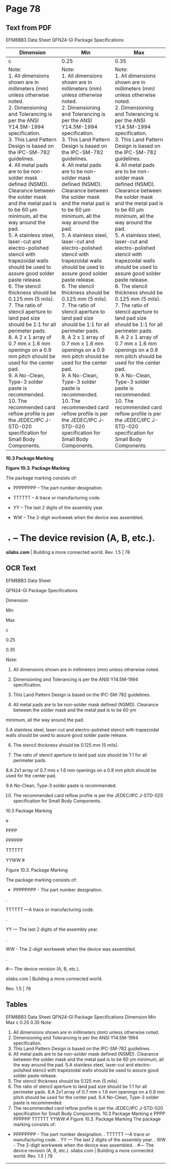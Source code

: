 # Page 78

## Text from PDF

EFM8BB3 Data Sheet
QFN24-GI Package Specifications

|Dimension|Min|Max|
|---|---|---|
|c|0.25|0.35|
|Note:<br>1. All dimensions shown are in millimeters (mm) unless otherwise noted.<br>2. Dimensioning and Tolerancing is per the ANSI Y14.5M-1994 specification.<br>3. This Land Pattern Design is based on the IPC-SM-782 guidelines.<br>4. All metal pads are to be non-solder mask defined (NSMD). Clearance between the solder mask and the metal pad is to be 60 µm<br>minimum, all the way around the pad.<br>5. A stainless steel, laser-cut and electro-polished stencil with trapezoidal walls should be used to assure good solder paste release.<br>6. The stencil thickness should be 0.125 mm (5 mils).<br>7. The ratio of stencil aperture to land pad size should be 1:1 for all perimeter pads.<br>8. A 2 x 1 array of 0.7 mm x 1.6 mm openings on a 0.9 mm pitch should be used for the center pad.<br>9. A No-Clean, Type-3 solder paste is recommended.<br>10. The recommended card reflow profile is per the JEDEC/IPC J-STD-020 specification for Small Body Components.|Note:<br>1. All dimensions shown are in millimeters (mm) unless otherwise noted.<br>2. Dimensioning and Tolerancing is per the ANSI Y14.5M-1994 specification.<br>3. This Land Pattern Design is based on the IPC-SM-782 guidelines.<br>4. All metal pads are to be non-solder mask defined (NSMD). Clearance between the solder mask and the metal pad is to be 60 µm<br>minimum, all the way around the pad.<br>5. A stainless steel, laser-cut and electro-polished stencil with trapezoidal walls should be used to assure good solder paste release.<br>6. The stencil thickness should be 0.125 mm (5 mils).<br>7. The ratio of stencil aperture to land pad size should be 1:1 for all perimeter pads.<br>8. A 2 x 1 array of 0.7 mm x 1.6 mm openings on a 0.9 mm pitch should be used for the center pad.<br>9. A No-Clean, Type-3 solder paste is recommended.<br>10. The recommended card reflow profile is per the JEDEC/IPC J-STD-020 specification for Small Body Components.|Note:<br>1. All dimensions shown are in millimeters (mm) unless otherwise noted.<br>2. Dimensioning and Tolerancing is per the ANSI Y14.5M-1994 specification.<br>3. This Land Pattern Design is based on the IPC-SM-782 guidelines.<br>4. All metal pads are to be non-solder mask defined (NSMD). Clearance between the solder mask and the metal pad is to be 60 µm<br>minimum, all the way around the pad.<br>5. A stainless steel, laser-cut and electro-polished stencil with trapezoidal walls should be used to assure good solder paste release.<br>6. The stencil thickness should be 0.125 mm (5 mils).<br>7. The ratio of stencil aperture to land pad size should be 1:1 for all perimeter pads.<br>8. A 2 x 1 array of 0.7 mm x 1.6 mm openings on a 0.9 mm pitch should be used for the center pad.<br>9. A No-Clean, Type-3 solder paste is recommended.<br>10. The recommended card reflow profile is per the JEDEC/IPC J-STD-020 specification for Small Body Components.|



**10.3 Package Marking**



**Figure 10.3. Package Marking**

The package marking consists of:

 - PPPPPPPP – The part number designation.

 - TTTTTT – A trace or manufacturing code.

 - YY – The last 2 digits of the assembly year.

 - WW – The 2-digit workweek when the device was assembled.

 - # – The device revision (A, B, etc.).

**silabs.com** | Building a more connected world. Rev. 1.5 | 78



## OCR Text

EFM8BB3 Data Sheet

QFN24-GI Package Specifications

Dimension

Min

Max

c

0.25

0.35

Note:

1. All dimensions shown are in millimeters (mm) unless otherwise noted.

2. Dimensioning and Tolerancing is per the ANSI Y14.5M-1994 specification.

3. This Land Pattern Design is based on the IPC-SM-782 guidelines.

4. All metal pads are to be non-solder mask defined (NSMD). Clearance between the solder mask and the metal pad is to be 60 ym

minimum, all the way around the pad.

5.A stainless steel, laser-cut and electro-polished stencil with trapezoidal walls should be used to assure good solder paste release.

6. The stencil thickness should be 0.125 mm (5 mils).

7. The ratio of stencil aperture to land pad size should be 1:1 for all perimeter pads.

8.A 2x1 array of 0.7 mm x 1.6 mm openings on a 0.9 mm pitch should be used for the center pad.

9.A No-Clean, Type-3 solder paste is recommended.

10. The recommended card reflow profile is per the JEDEC/IPC J-STD-020 specification for Small Body Components.

10.3 Package Marking

e

PPPP

PPPPPP

TTTTTT

YYWW #

Figure 10.3. Package Marking

The package marking consists of:

+ PPPPPPPP - The part number designation.

.

TTTTTT —A trace or manufacturing code.

.

YY — The last 2 digits of the assembly year.

.

WW - The 2-digit workweek when the device was assembled.

.

#— The device revision (A, B, etc.).

silabs.com | Building a more connected world.

Rev. 1.5 | 78

## Tables

EFM8BB3 Data Sheet
QFN24-GI Package Specifications
Dimension Min Max
c 0.25 0.35
Note:
1. All dimensions shown are in millimeters (mm) unless otherwise noted.
2. Dimensioning and Tolerancing is per the ANSI Y14.5M-1994 specification.
3. This Land Pattern Design is based on the IPC-SM-782 guidelines.
4. All metal pads are to be non-solder mask defined (NSMD). Clearance between the solder mask and the metal pad is to be 60 ym
minimum, all the way around the pad.
5.A stainless steel, laser-cut and electro-polished stencil with trapezoidal walls should be used to assure good solder paste release.
6. The stencil thickness should be 0.125 mm (5 mils).
7. The ratio of stencil aperture to land pad size should be 1:1 for all perimeter pads.
8.A 2x1 array of 0.7 mm x 1.6 mm openings on a 0.9 mm pitch should be used for the center pad.
9.A No-Clean, Type-3 solder paste is recommended.
10. The recommended card reflow profile is per the JEDEC/IPC J-STD-020 specification for Small Body Components.
10.3 Package Marking
e PPPP
PPPPPP
TTTTTT
YYWW #
Figure 10.3. Package Marking
The package marking consists of:
+ PPPPPPPP - The part number designation.
. TTTTTT —A trace or manufacturing code.
. YY — The last 2 digits of the assembly year.
. WW - The 2-digit workweek when the device was assembled.
. #— The device revision (A, B, etc.).
silabs.com | Building a more connected world. Rev. 1.5 | 78


---

